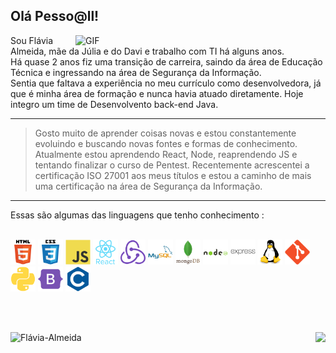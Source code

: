<h2>  Olá Pesso@ll! </h2>

<img align="right" alt="GIF" src="https://octocat-generator-assets.githubusercontent.com/my-octocat-1624927265873.png" width="400px" />
<p> Sou Flávia Almeida, mãe da Júlia e do Davi e trabalho com TI há alguns anos. <br />
Há quase 2 anos fiz uma transição de carreira, saindo da área de Educação Técnica e ingressando na área de Segurança da Informação. <br />
Sentia que faltava a experiência no meu currículo como desenvolvedora, já que é minha área de formação e nunca havia atuado diretamente. Hoje integro um time de Desenvolvento back-end Java. </p>



<hr />
  
> Gosto muito de aprender coisas novas e estou constantemente evoluindo e buscando novas fontes e formas de conhecimento.
> Atualmente estou aprendendo React, Node, reaprendendo JS e tentando finalizar o curso de Pentest. 
> Recentemente acrescentei a certificação ISO 27001 aos meus títulos e estou a caminho de mais uma certificação na área de Segurança da Informação.

<hr />
Essas são algumas das linguagens que tenho conhecimento : <br /> <br />


<p align="left">
<img src="https://raw.githubusercontent.com/devicons/devicon/master/icons/html5/html5-original-wordmark.svg" alt="html5" width="40" height="40"/> 
<img src="https://raw.githubusercontent.com/devicons/devicon/master/icons/css3/css3-original-wordmark.svg" alt="css3" width="40" height="40"/> 
<img src="https://raw.githubusercontent.com/devicons/devicon/master/icons/javascript/javascript-original.svg" alt="javascript" width="40" height="40"/> 
<img src="https://raw.githubusercontent.com/devicons/devicon/master/icons/react/react-original-wordmark.svg" alt="react" width="40" height="40"/> 
<img src="https://raw.githubusercontent.com/devicons/devicon/master/icons/redux/redux-original.svg" alt="redux" width="40" height="40"/> 
<img src="https://raw.githubusercontent.com/devicons/devicon/master/icons/mysql/mysql-original-wordmark.svg" alt="mysql" width="40" height="40"/> 
<img src="https://raw.githubusercontent.com/devicons/devicon/master/icons/mongodb/mongodb-original-wordmark.svg" alt="mongodb" width="40" height="40"/> 
<img src="https://raw.githubusercontent.com/devicons/devicon/master/icons/nodejs/nodejs-original-wordmark.svg" alt="nodejs" width="40" height="40"/> 
<img src="https://raw.githubusercontent.com/devicons/devicon/master/icons/express/express-original-wordmark.svg" alt="express" width="40" height="40"/> 
<img src="https://raw.githubusercontent.com/devicons/devicon/master/icons/linux/linux-original.svg" alt="linux" width="40" height="40" />
<img src="https://raw.githubusercontent.com/devicons/devicon/master/icons/git/git-original.svg" alt="git" width="40" height="40"/> 
<img src="https://raw.githubusercontent.com/devicons/devicon/master/icons/python/python-plain.svg" alt="Python" width="40" height="40" />
<img src="https://raw.githubusercontent.com/devicons/devicon/master/icons/bootstrap/bootstrap-plain.svg" alt="Bootstrap" width="40" height="40" />
<img src="https://raw.githubusercontent.com/devicons/devicon/master/icons/c/c-plain.svg" alt="C" width="40" height="40" />
</p>

<br /> <br />


<a href="https://github.com/flaviagdealmeida/github-readme-stats">
  <img align="left" src="https://github-readme-stats.vercel.app/api?username=flaviagdealmeida&count_private=true&show_icons=true&theme=radical" alt="Flávia-Almeida" width="400" />
</a>

<a href="https://github.com/flaviagdealmeida/github-readme-stats">
  <img align="right" src="https://github-readme-stats.vercel.app/api/top-langs/?username=flaviagdealmeida&layout=compact&theme=radical" />
</a>



